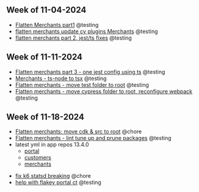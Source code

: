 ## Week of 11-04-2024

* [Flatten Merchants part1](https://github.com/helloextend/merchants-web-app/pull/84) @testing
* [flatten merchants update cy plugins Merchants](https://github.com/helloextend/merchants-web-app/pull/86)  @testing
* [flatten merchants part 2, jest/ts fixes](https://github.com/helloextend/merchants-web-app/pull/89) @testing

## Week of 11-11-2024
* [Flatten merchants part 3 - one jest config using ts](https://github.com/helloextend/merchants-web-app/pull/91) @testing
* [Merchants - ts-node to tsx](https://github.com/helloextend/merchants-web-app/pull/92) @testing
* [Flatten merchants - move test folder to root](https://github.com/helloextend/merchants-web-app/pull/95) @testing
* [Flatten merchants - move cypress folder to root, reconfigure webpack](https://github.com/helloextend/merchants-web-app/pull/96) @testing
## Week of 11-18-2024
* [Flatten merchants: move cdk & src to root](https://github.com/helloextend/merchants-web-app/pull/99) @chore
* [Flatten merchants - lint tune up and prune packages](https://github.com/helloextend/merchants-web-app/pull/103) @testing
* latest yml in app repos 13.4.0
	- [portal](https://github.com/helloextend/portal-web-app/pull/406)
	- [customers](https://github.com/helloextend/customers-web-app/pull/274)
	- [merchants](https://github.com/helloextend/merchants-web-app/pull/101)
- [fix k6 statsd breaking](https://github.com/helloextend/K6/pull/169) @chore
- [help with flakey portal ct](https://github.com/helloextend/portal-web-app/pull/407#pullrequestreview-2449823631) @testing

